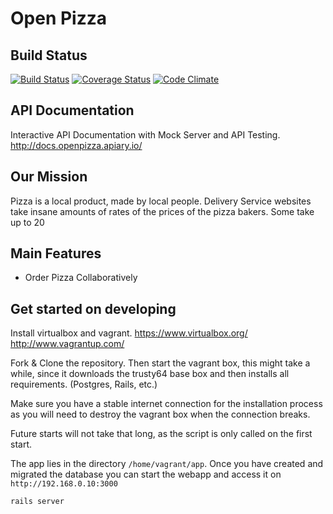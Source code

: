 Open Pizza
==========

Build Status
------------

[![Build Status](https://travis-ci.org/openpizza/openpizza.svg?branch=master)](https://travis-ci.org/openpizza/openpizza)
[![Coverage Status](https://coveralls.io/repos/openpizza/openpizza/badge.png?branch=master)](https://coveralls.io/r/openpizza/openpizza?branch=master)
[![Code Climate](https://codeclimate.com/github/openpizza/openpizza.png)](https://codeclimate.com/github/openpizza/openpizza)

API Documentation
-----------------

Interactive API Documentation with Mock Server and API Testing.
http://docs.openpizza.apiary.io/

Our Mission
-----------

Pizza is a local product, made by local people. Delivery Service websites
take insane amounts of rates of the prices of the pizza bakers. Some take
up to 20

Main Features
-------------

- Order Pizza Collaboratively

Get started on developing
-------------------------

Install virtualbox and vagrant. https://www.virtualbox.org/
http://www.vagrantup.com/

Fork & Clone the repository. Then start the vagrant box, this might take a
while, since it downloads the trusty64 base box and then installs all
requirements. (Postgres, Rails, etc.)

Make sure you have a stable internet connection for the installation process
as you will need to destroy the vagrant box when the connection breaks.

Future starts will not take that long, as the script is only called on the
first start.

The app lies in the directory `/home/vagrant/app`. Once you have created and
migrated the database you can start the webapp and access it on
`http://192.168.0.10:3000`

	rails server
